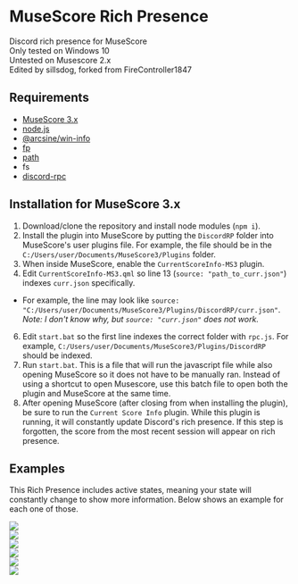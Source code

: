 # MuseScore Rich Presence
Discord rich presence for MuseScore\
Only tested on Windows 10\
Untested on Musescore 2.x\
Edited by sillsdog, forked from FireController1847

## Requirements
* [MuseScore 3.x](https://musescore.org/en)
* [node.js](https://nodejs.dev/)
* [@arcsine/win-info](https://www.npmjs.com/package/@arcsine/win-info)
* [fp](https://www.npmjs.com/package/fp)
* [path](https://www.npmjs.com/package/path)
* fs
* [discord-rpc](https://www.npmjs.com/package/discord-rpc)

## Installation for MuseScore 3.x
1. Download/clone the repository and install node modules (`npm i`).
2. Install the plugin into MuseScore by putting the `DiscordRP` folder into MuseScore's user plugins file. For example, the file should be in the `C:/Users/user/Documents/MuseScore3/Plugins` folder.
3. When inside MuseScore, enable the `CurrentScoreInfo-MS3` plugin.
4. Edit `CurrentScoreInfo-MS3.qml` so line 13 (`source: "path_to_curr.json"`) indexes `curr.json` specifically. 
  * For example, the line may look like `source: "C:/Users/user/Documents/MuseScore3/Plugins/DiscordRP/curr.json"`. *Note: I don't know why, but `source: "curr.json"` does not work.*
6. Edit `start.bat` so the first line indexes the correct folder with `rpc.js`. For example, `C:/Users/user/Documents/MuseScore3/Plugins/DiscordRP` should be indexed.
7. Run `start.bat`. This is a file that will run the javascript file while also opening MuseScore so it does not have to be manually ran. Instead of using a shortcut to open Musescore, use this batch file to open both the plugin and MuseScore at the same time.
8. After opening MuseScore (after closing from when installing the plugin), be sure to run the `Current Score Info` plugin. While this plugin is running, it will constantly update Discord's rich presence. If this step is forgotten, the score from the most recent session will appear on rich presence.

## Examples
This Rich Presence includes active states, meaning your state will constantly change to show more information. Below shows an example for each one of those.

![](https://i.imgur.com/fPKKteE.png)  
![](https://i.imgur.com/OnaBi5m.png)  
![](https://i.imgur.com/dhVm2ZE.png)  
![](https://i.imgur.com/e45SDcX.png)  
![](https://i.imgur.com/usmmLbB.png)  
![](https://i.imgur.com/aWgurbw.png)

